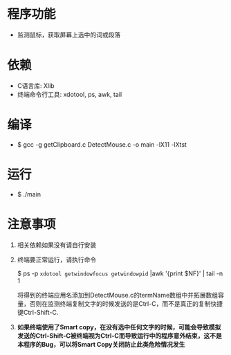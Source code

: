 # 程序功能
* 监测鼠标，获取屏幕上选中的词或段落

# 依赖
* C语言库: Xlib
* 终端命令行工具: xdotool, ps, awk, tail
 
# 编译
* $ gcc -g getClipboard.c  DetectMouse.c -o main -lX11 -lXtst

# 运行
* $ ./main

# 注意事项
1. 相关依赖如果没有请自行安装
2. 终端要正常运行，请执行命令 

    $ ps -p `xdotool getwindowfocus getwindowpid` |awk '{print $NF}' | tail -n 1 

    将得到的终端应用名添加到DetectMouse.c的termName数组中并拓展数组容量，否则在监测终端复制文字的时候发送的是Ctrl-C，而不是真正的复制快捷键Ctrl-Shift-C.

3. **如果终端使用了Smart copy，在没有选中任何文字的时候，可能会导致模拟发送的Ctrl-Shift-C被终端视为Ctrl-C而导致运行中的程序意外结束，这不是本程序的Bug，可以将Smart Copy关闭防止此类危险情况发生**
